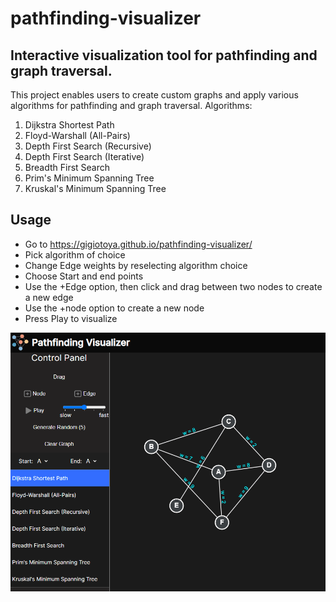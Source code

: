 # pathfinding-visualizer

## Interactive visualization tool for pathfinding and graph traversal.

This project enables users to create custom graphs and apply various algorithms for pathfinding and graph traversal. 
Algorithms:
1. Dijkstra Shortest Path
2. Floyd-Warshall (All-Pairs)
3. Depth First Search (Recursive)
4. Depth First Search (Iterative)
5. Breadth First Search
6. Prim's Minimum Spanning Tree
7. Kruskal's Minimum Spanning Tree

## Usage
- Go to https://gigiotoya.github.io/pathfinding-visualizer/
- Pick algorithm of choice
- Change Edge weights by reselecting algorithm choice
- Choose Start and end points
- Use the +Edge option, then click and drag between two nodes to create a new edge
- Use the +node option to create a new node
- Press Play to visualize

<img src='walkthrough.gif' title='preview' width='' alt='walkthrough' />